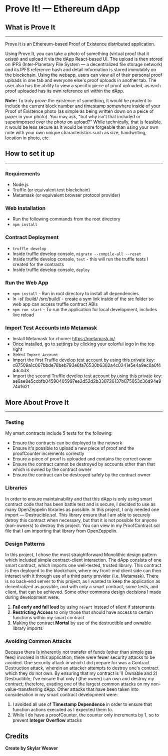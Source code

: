 Prove It! — Ethereum dApp
===============

## What is Prove It
------
Prove It is an Ethereum-based Proof of Existence distributed application.

Using Prove It, you can take a photo of something (virtual proof that it exists) and upload it via the dApp React-based UI. The upload is then stored on IPFS (Inter-Planetary File System — a decentralized file storage network) and its IPFS reference hash and detail information is stored immutably on the blockchain. Using the webapp, users can view all of their personal proof uploads in one tab and everyone else's proof uploads in another tab. The user also has the ability to view a specific piece of proof uploaded, as each proof uploaded has its own reference url within the dApp. 

**Note:** To truly prove the existence of something, it would be prudent to include the current block number and timestamp somewhere inside of your Proof of Existence photo (as simple as being written down on a peice of paper in your photo). You may ask, "but why isn't that included or superimposed over the photo on upload?" While technically, that is feasible, it would be less secure as it would be more forgeable than using your own note with your own unique characteristics such as size, handwriting, location in photo, etc.

## How to set it up
------
### Requirements
* Node.js
* Truffle (or equivalent test blockchain)
* Metamask (or equivalent browser protocol provider)

### Web Installation
* Run the following commands from the root directory
* `npm install`

### Contract Deployment

* `truffle develop`
* Inside truffle develop console, `migrate --compile-all --reset`
* Inside truffle develop console, `test` - this will run the truffle tests I created for the contracts
* Inside truffle develop console, `deploy`

### Run the Web App
* `npm install` - Run in root directory to install all dependencies
* ln -sf /build/ /src/build/ - create a sym link inside of the src folder so web app can access truffle contract ABIs
* `npm run start` - To run the application for local development, includes live reload

### Import Test Accounts into Metamask
* Install Metamask for chome: https://metamask.io/
* Once installed, go to settings by clicking your colorful logo in the top right
* Select `Import Account`
* Import the first Truffle develop test account by using this private key: c87509a1c067bbde78beb793e6fa76530b6382a4c0241e5e4a9ec0a0f44dc0d3
* Import the second Truffle develop test account by using this private key: ae6ae8e5ccbfb04590405997ee2d52d2b330726137b875053c36d94e974d162f

## More About Prove It
------
### Testing
My smart contracts include 5 tests for the following:
* Ensure the contracts can be deployed to the network
* Ensure it's possible to upload a new piece of proof and the proofCounter increments correctly
* Ensure a piece of proof is uploaded and contains the correct owner 
* Ensure the contract cannot be destroyed by accounts other than that which is owned by the contract owner
* Ensure the contract can be destroyed safely by the contract owner

### Libraries
In order to ensure maintainability and that this dApp is only using smart contract code that has been battle test and is secure, I decided to use as many OpenZeppelin libraries as possible. In this project, I only needed one import — Destrucible.sol. This library ensure that I am able to securely detroy this contract when necessary, but that it is not possible for anyone (non-owners) to destroy this project. You can view in my ProofContract.sol file that I am importing that library from OpenZeppelin.

### Design Patterns
In this project, I chose the most straightforward Monolithic design pattern which included simple contract-client interaction. The dApp consists of one smart contract, which imports one well-tested, trusted library. This contract is then deployed to the blockchain, where my front-end client side can then interact with it through use of a third party provider (i.e. Metamask). There is no back-end server to this project, as I wanted to keep the application as decentralized as possible, and with only a smart contract, some tests, and client, that can be achieved. Some other commons design decisions I made during development were: 

1. **Fail early and fail loud** by using `revert` instead of silent if statements
2. **Restricting Access** to only those that should have access to certain functions within my smart contract
3. Making the contract **Mortal** by use of the destructible and ownable library imports

### Avoiding Common Attacks
Because there is inherently not transfer of funds (other than simple gas fees) involved in this application, there were fewer security attacks to be avoided. One security attack in which I did prepare for was a Contract Destruction attack, wherein an attacker attempts to destroy one's contract which they do not own. By ensuring that my contract is 1) Ownable and 2) Destructible, I've ensure that only I (the owner) can own and destroy my contract; therefore, evading one of the largest common attacks on my non-value-transferring dApp. Other attacks that have been taken into consideration in my smart contract development were:

1. I avoided all use of **Timestamp Dependence** in order to ensure that function actions executed as I expected them to.
2. While I do have a proofCounter, the counter only increments by 1, so to prevent **Integer Overflow** attacks

## Credits

**Create by Skylar Weaver**